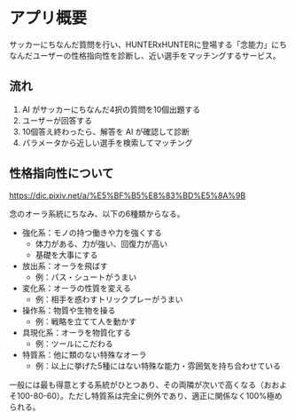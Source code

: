 # アプリ概要
サッカーにちなんだ質問を行い、HUNTERxHUNTERに登場する「念能力」にちなんだユーザーの性格指向性を診断し、近い選手をマッチングするサービス。

## 流れ
1. AI がサッカーにちなんだ4択の質問を10個出題する
2. ユーザーが回答する
3. 10個答え終わったら、解答を AI が確認して診断
4. パラメータから近しい選手を検索してマッチング

## 性格指向性について
https://dic.pixiv.net/a/%E5%BF%B5%E8%83%BD%E5%8A%9B

念のオーラ系統にちなみ、以下の6種類からなる。

- 強化系：モノの持つ働きや力を強くする
  - 体力がある、力が強い、回復力が高い
  - 基礎を大事にする
- 放出系：オーラを飛ばす
  - 例：パス・シュートがうまい
- 変化系：オーラの性質を変える
  - 例：相手を惑わすトリックプレーがうまい
- 操作系：物質や生物を操る
  - 例：戦略を立てて人を動かす
- 具現化系：オーラを物質化する
  - 例：ツールにこだわる
- 特質系：他に類のない特殊なオーラ
  - 例：以上に挙げた5種にはない特殊な能力・雰囲気を持ち合わせている

一般には最も得意とする系統がひとつあり、その両隣が次いで高くなる（おおよそ100-80-60）。ただし特質系は完全に例外であり、適正に関係なく100%極められる。
